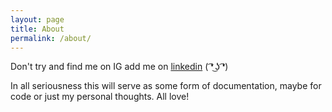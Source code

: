 ```yaml
---
layout: page
title: About
permalink: /about/
---
```



Don't try and find me on IG add me on [linkedin](https://www.linkedin.com/in/aref-malek-78b3651b8/)  ( ͡❛ ͜ʖ ͡❛)

In all seriousness this will serve as some form of documentation, maybe for code or
just my personal thoughts. All love!
